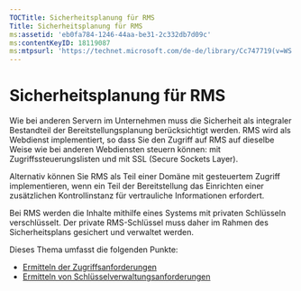 ```yaml
---
TOCTitle: Sicherheitsplanung für RMS
Title: Sicherheitsplanung für RMS
ms:assetid: 'eb0fa784-1246-44aa-be31-2c332db7d09c'
ms:contentKeyID: 18119087
ms:mtpsurl: 'https://technet.microsoft.com/de-de/library/Cc747719(v=WS.10)'
---
```


Sicherheitsplanung für RMS
==========================

Wie bei anderen Servern im Unternehmen muss die Sicherheit als integraler Bestandteil der Bereitstellungsplanung berücksichtigt werden. RMS wird als Webdienst implementiert, so dass Sie den Zugriff auf RMS auf dieselbe Weise wie bei anderen Webdiensten steuern können: mit Zugriffssteuerungslisten und mit SSL (Secure Sockets Layer).

Alternativ können Sie RMS als Teil einer Domäne mit gesteuertem Zugriff implementieren, wenn ein Teil der Bereitstellung das Einrichten einer zusätzlichen Kontrollinstanz für vertrauliche Informationen erfordert.

Bei RMS werden die Inhalte mithilfe eines Systems mit privaten Schlüsseln verschlüsselt. Der private RMS-Schlüssel muss daher im Rahmen des Sicherheitsplans gesichert und verwaltet werden.

Dieses Thema umfasst die folgenden Punkte:

-   [Ermitteln der Zugriffsanforderungen](https://technet.microsoft.com/eb2ce9a5-0430-4811-bd40-4a94a84426a8)
-   [Ermitteln von Schlüsselverwaltungsanforderungen](https://technet.microsoft.com/f0e08fb8-bf5e-4278-a09f-daa57696e786)